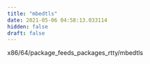 ```yaml
---
title: "mbedtls"
date: 2021-05-06 04:58:13.033114
hidden: false
draft: false
---
```


x86/64/package_feeds_packages_rtty/mbedtls

